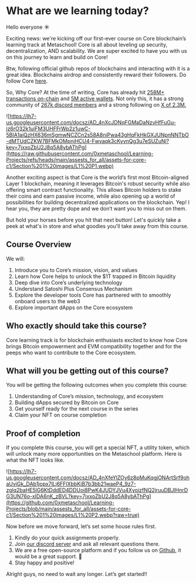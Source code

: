 # What are we learning today?

Hello everyone ☀️

Exciting news: we're kicking off our first-ever course on Core blockchain’s learning track at Metaschool! Core is all about leveling up security, decentralization, AND scalability. We are super excited to have you with us on this journey to learn and build on Core!

Btw, following official github repos of blockchains and interacting with it is a great idea. Blockchains airdrop and consistently reward their followers. Do follow Core [here](https://github.com/coredao-org).

So, Why Core? At the time of writing, Core has already hit [258M+ transactions on-chain](https://scan.coredao.org/) and [5M active wallets](https://scan.coredao.org/chart/active-address). Not only this, it has a strong community of [267k discord members](https://discord.com/invite/coredaoofficial) and a strong following on [X of 2.3M.](https://x.com/Coredao_Org)

![https://lh7-us.googleusercontent.com/docsz/AD_4nXcJDNqFGMaDaNzvHfFuGu-jz6rO32k1uiFM3UHFFrWp2z1uwC-5BIA1aiQzHX636mSgmwNCZCn2s58A8niPwa43gHqFkHkGXJUNpnNNTbO-dMTUdCZKW7BFMkOMpnjHCU4-Fwvaqk3cKyvnQg3u7eSUZuNj?key=7jxxoZbU2J8q5A8ybAThPg](https://raw.githubusercontent.com/0xmetaschool/Learning-Projects/refs/heads/main/assests_for_all/assets-for-core-c1/Section%201%20images/L1%20P1.webp)

Another exciting aspect is that Core is the world’s first most Bitcoin-aligned Layer 1 blockchain, meaning it leverages Bitcoin's robust security while also offering smart contract functionality. This allows Bitcoin holders to stake their coins and earn passive income, while also opening up a world of possibilities for building decentralized applications on the blockchain. Yep! I hear you, they are pretty dope and we don’t want you to miss out on them.

But hold your horses before you hit that next button! Let's quickly take a peek at what's in store and what goodies you'll take away from this course.

## Course Overview

We will:

1. Introduce you to Core’s mission, vision, and values
2. Learn how Core helps to unlock the $1T trapped in Bitcoin liquidity
3. Deep dive into Core’s underlying technology
4. Understand Satoshi Plus Consensus Mechanism
5. Explore the developer tools Core has partnered with to smoothly onboard users to the web3
6. Explore important dApps on the Core ecosystem

## Who exactly should take this course?

Core learning track is for blockchain enthusiasts excited to know how Core brings Bitcoin empowerment and EVM compatibility together and for the peeps who want to contribute to the Core ecosystem.

## What will you be getting out of this course?

You will be getting the following outcomes when you complete this course:

1. Understanding of Core’s mission, technology, and ecosystem
2. Building dApps secured by Bitcoin on Core
3. Get yourself ready for the next course in the series
4. Claim your NFT on course completion

## Proof of completion

If you complete this course, you will get a special NFT, a utility token, which will unlock many more opportunities on the Metaschool platform. Here is what the NFT looks like.

![https://lh7-us.googleusercontent.com/docsz/AD_4nXfeYlZOy6z8pMuKqgjONArtSrf9ohaUviGk_DAb1jopx7lLj6FFlXbbKiB7b3bb21waeP4_9z7-zglq2baHE5lG6KtDddED4DDUoi8PwK4JUDYJVu4XyoizfNQ2jruuDBJlHnrDG3UN76o-xIDA6nK_zBVL?key=7jxxoZbU2J8q5A8ybAThPg](https://github.com/0xmetaschool/Learning-Projects/blob/main/assests_for_all/assets-for-core-c1/Section%201%20images/L1%20P2.webp?raw=true)

Now before we move forward, let’s set some house rules first.

1. Kindly do your quick assignments properly.
2. Join [our discord server](https://bit.ly/core-course-discord) and ask all relevant questions there.
3. We are a free open-source platform and if you follow us on [Github](https://github.com/0xmetaschool), it would be a great support. 🫣
4. Stay happy and positive!

Alright guys, no need to wait any longer. Let’s get started!!
